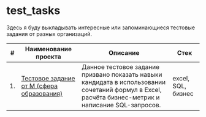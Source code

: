 # test_tasks
Здесь я буду выкладывать интересные или запоминающиеся тестовые задания от разных организаций.

| #    | Наименование проекта                | Описание                                                     | Стек                                                         |
| ---- | ------------------------------------------------------------ | ------------------------------------------------------------ | ------------------------------------------------------------ |
| 1.   | [Тестовое задание от М (сфера образования)](https://docs.google.com/spreadsheets/d/1Kx1E1WxJygCBbgqTGQLxFiqOVFr04Ej2EQUw7X5XKHA/edit?usp=sharing) | Данное тестовое задание призвано показать навыки кандидата в использовании сочетаний формул в Excel, расчёта бизнес-метрик и написание SQL-запросов. | excel, SQL, бизнес       
